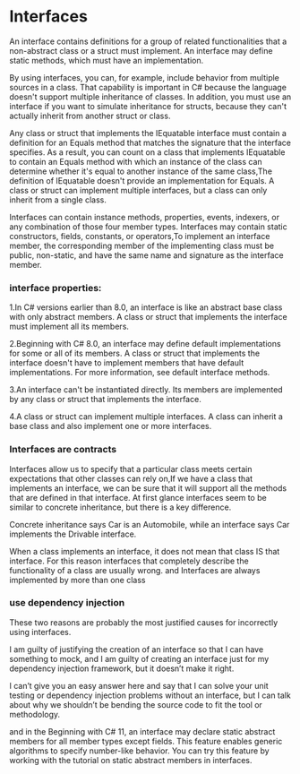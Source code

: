 # Interfaces

An interface contains definitions for a group of related functionalities that a non-abstract class or a struct must implement. An interface may define static methods, which must have an implementation.

By using interfaces, you can, for example, include behavior from multiple sources in a class. That capability is important in C# because the language doesn't support multiple inheritance of classes. In addition, you must use an interface if you want to simulate inheritance for structs, because they can't actually inherit from another struct or class.

Any class or struct that implements the IEquatable<T> interface must contain a definition for an Equals method that matches the signature that the interface specifies. As a result, you can count on a class that implements IEquatable<T> to contain an Equals method with which an instance of the class can determine whether it's equal to another instance of the same class,The definition of IEquatable<T> doesn't provide an implementation for Equals. A class or struct can implement multiple interfaces, but a class can only inherit from a single class.

Interfaces can contain instance methods, properties, events, indexers, or any combination of those four member types. Interfaces may contain static constructors, fields, constants, or operators,To implement an interface member, the corresponding member of the implementing class must be public, non-static, and have the same name and signature as the interface member.

###  interface properties:

1.In C# versions earlier than 8.0, an interface is like an abstract base class with only abstract members. A class or struct that implements the interface must implement all its members.

2.Beginning with C# 8.0, an interface may define default implementations for some or all of its members. A class or struct that implements the interface doesn't have to implement members that have default implementations. For more information, see default interface methods.

3.An interface can't be instantiated directly. Its members are implemented by any class or struct that implements the interface.

4.A class or struct can implement multiple interfaces. A class can inherit a base class and also implement one or more interfaces.

### Interfaces are contracts

Interfaces allow us to specify that a particular class meets certain expectations that other classes can rely on,If we have a class that implements an interface, we can be sure that it will support all the methods that are defined in that interface.
At first glance interfaces seem to be similar to concrete inheritance, but there is a key difference.

Concrete inheritance says Car is an Automobile, while an interface says Car implements the Drivable interface.

When a class implements an interface, it does not mean that class IS that interface.  For this reason interfaces that completely describe the functionality of a class are usually wrong.
and Interfaces are always implemented by more than one class

### use dependency injection

These two reasons are probably the most justified causes for incorrectly using interfaces.

I am guilty of justifying the creation of an interface so that I can have something to mock, and I am guilty of creating an interface just for my dependency injection framework, but it doesn’t make it right.

I can’t give you an easy answer here and say that I can solve your unit testing or dependency injection problems without an interface, but I can talk about why we shouldn’t be bending the source code to fit the tool or methodology.

and in the Beginning with C# 11, an interface may declare static abstract members for all member types except fields. This feature enables generic algorithms to specify number-like behavior. You can try this feature by working with the tutorial on static abstract members in interfaces.






